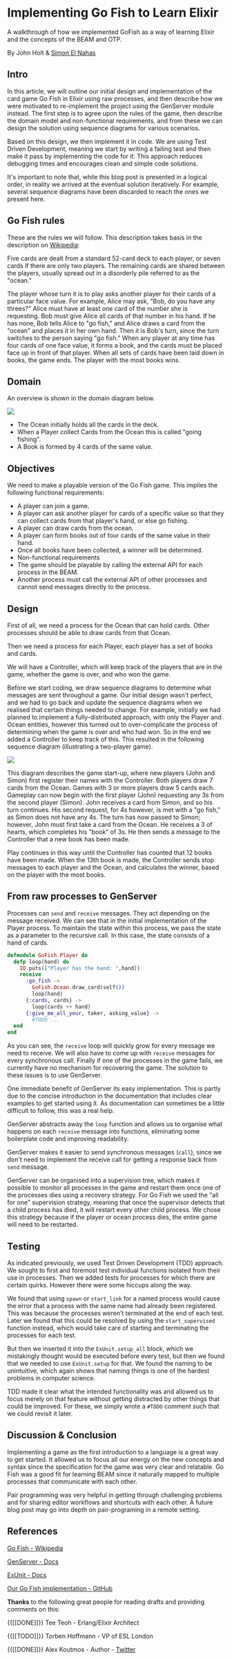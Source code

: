 # Implementing Go Fish to Learn Elixir  

A walkthrough of how we implemented GoFish as a way of learning Elixir and the concepts of the BEAM and OTP.

By John Holt & [Simon El Nahas](https://twitter.com/simonelnahas)

## Intro

In this article, we will outline our initial design and implementation of the card game Go Fish in Elixir using raw processes, and then describe how we were motivated to re-implement the project using the GenServer module instead. The first step is to agree upon the rules of the game, then describe the domain model and non-functional requirements, and from these we can design the solution using sequence diagrams for various scenarios. 

Based on this design, we then implement it in code. We are using Test Driven Development, meaning we start by writing a failing test and then make it pass by implementing the code for it. This approach reduces debugging times and encourages clean and simple code solutions.

It's important to note that, while this blog post is presented in a logical order, in reality we arrived at the eventual solution iteratively. For example, several sequence diagrams have been discarded to reach the ones we present here.

## Go Fish rules

These are the rules we will follow. This description takes basis in the description on [Wikipedia](https://en.wikipedia.org/wiki/Go_Fish):

Five cards are dealt from a standard 52-card deck to each player, or seven cards if there are only two players. The remaining cards are shared between the players, usually spread out in a disorderly pile referred to as the "ocean."

The player whose turn it is to play asks another player for their cards of a particular face value. For example, Alice may ask, "Bob, do you have any threes?" Alice must have at least one card of the number she is requesting. Bob must give Alice all cards of that number in his hand. If he has none, Bob tells Alice to "go fish," and Alice draws a card from the "ocean" and places it in her own hand. Then it is Bob's turn, since the turn switches to the person saying "go fish." When any player at any time has four cards of one face value, it forms a book, and the cards must be placed face up in front of that player. When all sets of cards have been laid down in books, the game ends. The player with the most books wins.

## Domain

An overview is shown in the domain diagram below.

![](https://firebasestorage.googleapis.com/v0/b/firescript-577a2.appspot.com/o/imgs%2Fapp%2FSimonelnahas%2FS6JPTUVSZ6.png?alt=media&token=7623a471-9055-4d3d-836b-af9f8bbed850)

- The Ocean initially holds all the cards in the deck.
- When a Player collect Cards from the Ocean this is called "going fishing".
- A Book is formed by 4 cards of the same value.

## Objectives

We need to make a playable version of the Go Fish game. This implies the following functional requirements:
 - A player can join a game. 
 - A player can ask another player for cards of a specific value so that they can collect cards from that player's hand, or else go fishing. 
 - A player can draw cards from the ocean. 
 - A player can form books out of four cards of the same value in their hand. 
 - Once all books have been collected, a winner will be determined. 
 - Non-functional requirements 
 - The game should be playable by calling the external API for each process in the BEAM. 
 - Another process must call the external API of other processes and cannot send messages directly to the process.

## Design

First of all, we need a process for the Ocean that can hold cards. Other processes should be able to draw cards from that Ocean.

Then we need a process for each Player, each player has a set of books and cards. 

We will have a Controller, which will keep track of the players that are in the game, whether the game is over, and who won the game.

Before we start coding, we draw sequence diagrams to determine what messages are sent throughout a game. Our initial design wasn't perfect, and we had to go back and update the sequence diagrams when we realised that certain things needed to change. For example, initially we had planned to implement a fully-distributed approach, with only the Player and Ocean entities, however this turned out to over-complicate the process of determining when the game is over and who had won. So in the end we added a Controller to keep track of this. This resulted in the following sequence diagram (illustrating a two-player game).

![](https://firebasestorage.googleapis.com/v0/b/firescript-577a2.appspot.com/o/imgs%2Fapp%2Fpublic-simon-el-nahas%2FUdqjsjAnuG.png?alt=media&token=3b7a8b93-ec8e-4ff6-a3db-5942fab3e4c8)

This diagram describes the game start-up, where new players (John and Simon) first register their names with the Controller. Both players draw 7 cards from the Ocean. Games with 3 or more players draw 5 cards each. Gameplay can now begin with the first player (John) requesting any 3s from the second player (Simon). John receives a card from Simon, and so his turn continues. His second request, for 4s however, is met with a "go fish," as Simon does not have any 4s. The turn has now passed to Simon; however, John must first take a card from the Ocean. He receives a 3 of hearts, which completes his "book" of 3s. He then sends a message to the Controller that a new book has been made. 

Play continues in this way until the Controller has counted that 12 books have been made. When the 13th book is made, the Controller sends stop messages to each player and the Ocean, and calculates the winner, based on the player with the most books.

## From raw processes to GenServer

Processes can `send` and `receive` messages. They act depending on the message received. We can see that in the initial implementation of the Player process. To maintain the state within this process, we pass the state as a parameter to the recursive call. In this case, the state consists of a hand of cards.   

```elixir
defmodule GoFish.Player do
  defp loop(hand) do
    IO.puts(["Player has the hand: ",hand])
    receive
      :go_fish ->
        GoFish.Ocean.draw_card(self())
        loop(hand)
      {:cards, cards} ->
        loop(cards ++ hand)
      {:give_me_all_your, taker, asking_value} ->
        #TODO ...
  end
end
```

As you can see, the `receive` loop will quickly grow for every message we need to receive. We will also have to come up with `receive` messages for every synchronous call. Finally if one of the processes in the game fails, we currently have no mechanism for recovering the game. The solution to these issues is to use GenServer.

One immediate benefit of GenServer its easy implementation. This is partly due to the concise introduction in the documentation that includes clear examples to get started using it. As documentation can sometimes be a little difficult to follow, this was a real help.

GenServer abstracts away the `loop` function and allows us to organise what happens on each `receive` message into functions, eliminating some boilerplate code and improving readability.

GenServer makes it easier to send synchronous messages (`call`), since we don't need to implement the receive call for getting a response back from `send`  message.

GenServer can be organised into a supervision tree, which makes it possible to monitor all processes in the game and restart them once one of the processes dies using a recovery strategy. For Go Fish we used the "all for one" supervision strategy, meaning that once the supervisor detects that a child process has died, it will restart every other child process. We chose this strategy because if the player or ocean process dies, the entire game will need to be restarted.

## Testing

As indicated previously, we used Test Driven Development (TDD) approach. We sought to first and foremost test individual functions isolated from their use in processes. Then we added tests for processes for which there are certain quirks. However there were some hiccups along the way.

We found that using `spawn` or `start_link` for a named process would cause the error that a process with the same name had already been registered. This was because the processes weren't terminated at the end of each test. Later we found that this could be resolved by using the `start_supervised` function instead, which would take care of starting and terminating the processes for each test.

But then we inserted it into the `ExUnit.setup_all` block, which we mistakingly thought would be executed before every test, but then we found that we needed to use `ExUnit.setup` for that. We found the naming to be unintuitive, which again shows that naming things is one of the hardest problems in computer science.

TDD made it clear what the intended functionality was and allowed us to focus merely on that feature without getting distracted by other things that could be improved. For these, we simply wrote a `#TODO` comment such that we could revisit it later. 

## Discussion & Conclusion

Implementing a game as the first introduction to a language is a great way to get started. It allowed us to focus all our energy on the new concepts and syntax since the specification for the game was very clear and relatable. Go Fish was a good fit for learning BEAM since it naturally mapped to multiple processes that communicate with each other.

Pair programming was very helpful in getting through challenging problems and for sharing editor workflows and shortcuts with each other. A future blog post may go into depth on pair-programing in a remote setting.

## References

[Go Fish - Wikipedia](https://en.wikipedia.org/wiki/Go_Fish)

[GenServer - Docs](https://hexdocs.pm/elixir/GenServer.html)

[ExUnit - Docs](https://hexdocs.pm/ex_unit/1.12/ExUnit.html)

[Our Go Fish implementation - GitHub](https://github.com/simonelnahas/go_fish)

**Thanks** to the following great people for reading drafts and providing comments on this:

{{[[DONE]]}} Tee Teoh - Erlang/Elixir Architect

{{[[TODO]]}} Torben Hoffmann - VP of ESL London

{{[[DONE]]}} Alex Koutmos - Author - [Twitter](https://twitter.com/akoutmos)
